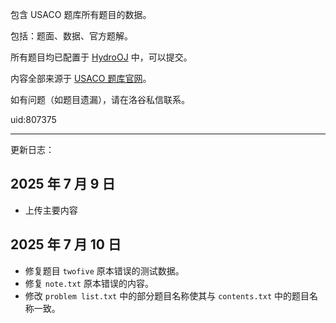 包含 USACO 题库所有题目的数据。

包括：题面、数据、官方题解。

所有题目均已配置于 [HydroOJ](https://hydro.ac/d/USACOtraining/) 中，可以提交。

内容全部来源于 [USACO 题库官网](https://usaco.training/)。

如有问题（如题目遗漏），请在洛谷私信联系。

uid:807375

---

更新日志：

## 2025 年 7 月 9 日

- 上传主要内容

## 2025 年 7 月 10 日

- 修复题目 `twofive` 原本错误的测试数据。
- 修复 `note.txt` 原本错误的内容。
- 修改 `problem list.txt` 中的部分题目名称使其与 `contents.txt` 中的题目名称一致。
